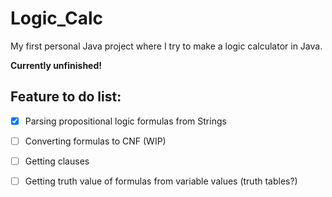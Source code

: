 # Logic_Calc
My first personal Java project where I try to make a logic calculator in Java.

**Currently unfinished!**

## Feature to do list:
- [X] Parsing propositional logic formulas from Strings
- [ ] Converting formulas to CNF (WIP)
- [ ] Getting clauses
- [ ] Getting truth value of formulas from variable values (truth tables?)






